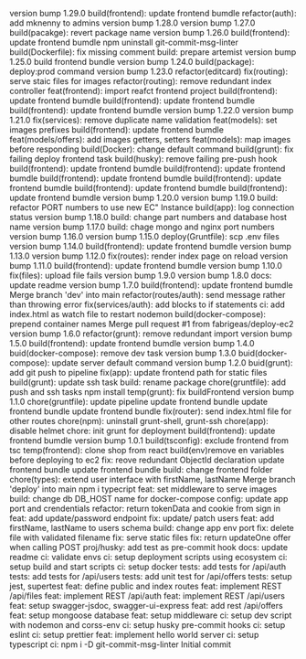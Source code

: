 version bump 1.29.0
build(frontend): update frontend bumdle
refactor(auth): add mknenny to admins
version bump 1.28.0
version bump 1.27.0
build(pacakge): revert package name
version bump 1.26.0
build(frontend): update frontend bumdle
npm uninstall git-commit-msg-linter
build(Dockerfile): fix missing comment
build: prepare artemist
version bump 1.25.0
build frontend bundle
version bump 1.24.0
build(package): deploy:prod command
version bump 1.23.0
refactor(editcard)
fix(routing): serve staic files for images
refactor(routing): remove redundant index controller
feat(frontend): import reafct frontend project
build(frontend): update frontend bumdle
build(frontend): update frontend bumdle
build(frontend): update frontend bumdle
version bump 1.22.0
version bump 1.21.0
fix(services): remove duplicate name validation
feat(models): set images prefixes
build(frontend): update frontend bumdle
feat(models/offers): add images getters, setters
feat(models): map images before responding
build(Docker): change default command
build(grunt): fix failing deploy frontend task
build(husky): remove failing pre-push hook
build(frontend): update frontend bumdle
build(frontend): update frontend bumdle
build(frontend): update frontend bumdle
build(frontend): update frontend bumdle
build(frontend): update frontend bumdle
build(frontend): update frontend bumdle
version bump 1.20.0
version bump 1.19.0
build: refactor PORT numbers to use new EC" Instance
build(app): log connection status
version bump 1.18.0
build: change part numbers and database  host name
version bump 1.17.0
build: chage mongo and nginx port numbers
version bump 1.16.0
version bump 1.15.0
deploy(Gruntfile): scp .env files
version bump 1.14.0
build(frontend): update frontend bumdle
version bump 1.13.0
version bump 1.12.0
fix(routes): render index page on reload
version bump 1.11.0
build(frontend): update frontend bumdle
version bump 1.10.0
fix(files): upload file fails
version bump 1.9.0
version bump 1.8.0
docs: update readme
version bump 1.7.0
build(frontend): update frontend bumdle
Merge branch 'dev' into main
refactor(routes/auth): send message rather than throwing error
fix(services/auth): add blocks to if statements
ci: add index.html as watch file to restart nodemon
build(docker-compose): prepend container names
Merge pull request #1 from fabrigeas/deploy-ec2
version bump 1.6.0
refactor(grunt): remove redundant import
version bump 1.5.0
build(frontend): update frontend bumdle
version bump 1.4.0
buid(docker-compose): remove dev task
version bump 1.3.0
buid(docker-compose): update server default command
version bump 1.2.0
buid(grunt): add git push to pipeline
fix(app): update frontend path for static files
build(grunt): update ssh task
build: rename package
chore(gruntfile): add push and ssh tasks
npm install
temp(grunt): fix buildFrontend
version bump 1.1.0
chore(gruntfile): update pipeline
update frontend bundle
update frontend bundle
update frontend bundle
fix(router): send index.html file for other routes
chore(npm): uninstall grunt-shell, grunt-ssh
chore(app): disable helmet
chore: init grunt for deployment
build(frontend): update frontend bumdle
version bump 1.0.1
build(tsconfig): exclude frontend from tsc
temp(frontend): clone shop from react
build(env)remove en variables before deploying to ec2
fix: reove redundant ObjectId declaration
update frontend bundle
update frontend bundle
build: change frontend folder
chore(types): extend user interface with firstName, lastName
Merge branch 'deploy' into main
npm i typecript
feat: set middleware to serve images
build: change db DB_HOST name for docker-compose
config: update app port and crendentials
refactor: return tokenData and cookie from sign in
feat: add update/password endpoint
fix: update/ patch users
feat: add firstName, lastName to users schema
build: change app env port
fix: delete file with validated filename
fix: serve static files
fix: return updateOne offer when calling POST
proj/husky: add test as  pre-commit hook
docs: update readme
ci: validate envs
ci: setup deployment scripts using ecosystem
ci: setup build and start scripts
ci: setup docker
tests: add tests for /api/auth
tests: add tests for /api/users
tests: add unit test for /api/offers
tests: setup jest, supertest
feat: define public and index routes
feat: implement REST /api/files
feat: implement REST /api/auth
feat: implement REST /api/users
feat: setup swagger-jsdoc, swagger-ui-express
feat: add rest /api/offers
feat: setup mongoose database
feat: setup middleware
ci: setup dev script with nodemon and corss-env
ci: setup husky pre-commit hooks
ci: setup eslint
ci: setup prettier
feat: implement hello world server
ci: setup typescript
ci: npm i -D  git-commit-msg-linter
Initial commit
